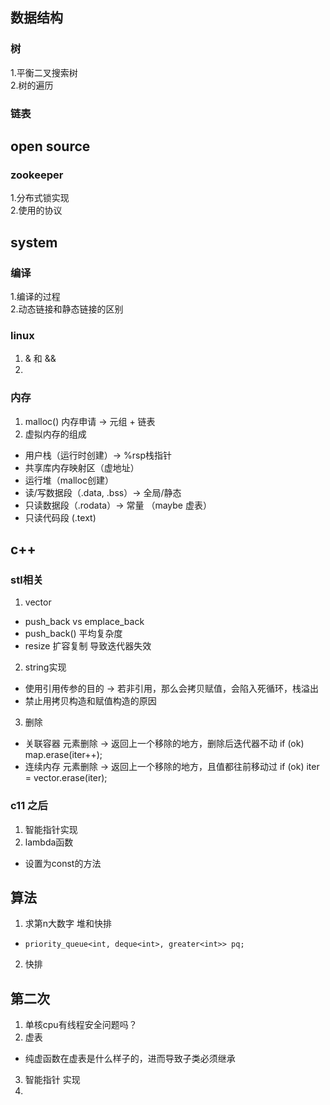 ## 数据结构

### 树

1.平衡二叉搜索树  
2.树的遍历

### 链表

## open source

### zookeeper

1.分布式锁实现  
2.使用的协议  

## system

### 编译

1.编译的过程  
2.动态链接和静态链接的区别  

### linux

1. & 和 &&  
2. 

### 内存

1. malloc() 内存申请 -> 元组 + 链表
2. 虚拟内存的组成
  - 用户栈（运行时创建）-> %rsp栈指针
  - 共享库内存映射区（虚地址）
  - 运行堆（malloc创建）
  - 读/写数据段（.data, .bss）-> 全局/静态
  - 只读数据段（.rodata）-> 常量 （maybe 虚表）
  - 只读代码段 (.text)


## c++

### stl相关
1. vector  
  - push_back vs emplace_back
  - push_back() 平均复杂度
  - resize 扩容复制 导致迭代器失效
2. string实现  
  - 使用引用传参的目的 -> 若非引用，那么会拷贝赋值，会陷入死循环，栈溢出  
  - 禁止用拷贝构造和赋值构造的原因
3. 删除
  - 关联容器 元素删除 -> 返回上一个移除的地方，删除后迭代器不动 if (ok) map.erase(iter++);
  - 连续内存 元素删除 -> 返回上一个移除的地方，且值都往前移动过 if (ok) iter = vector.erase(iter);

### 

### c11 之后
1. 智能指针实现  
4. lambda函数  
  - 设置为const的方法
  
## 算法

1. 求第n大数字 堆和快排  
  - `priority_queue<int, deque<int>, greater<int>> pq;`
2. 快排


## 第二次

1. 单核cpu有线程安全问题吗？
2. 虚表
  - 纯虚函数在虚表是什么样子的，进而导致子类必须继承
3. 智能指针 实现
4. 
